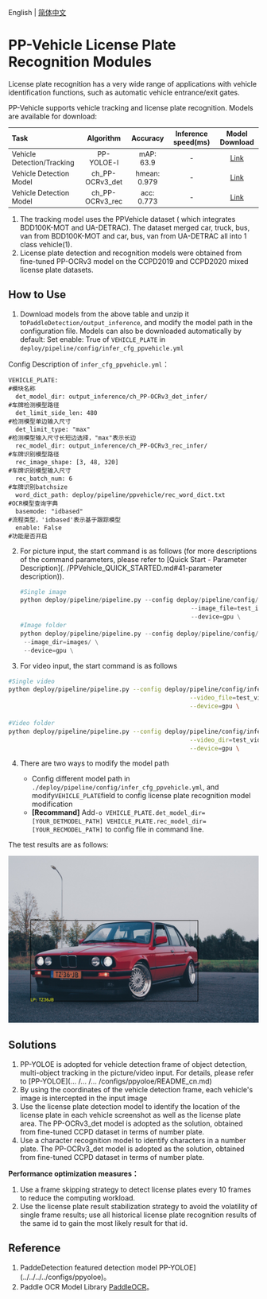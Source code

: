 English | [简体中文](ppvehicle_plate.md)

# PP-Vehicle License Plate Recognition Modules

License plate recognition has a very wide range of applications with vehicle identification functions, such as automatic vehicle entrance/exit gates.

PP-Vehicle supports vehicle tracking and license plate recognition. Models are available for download:

| Task                       | Algorithm       | Accuracy     | Inference speed(ms) | Model Download                                                                             |
|:-------------------------- |:---------------:|:------------:|:-------------------:|:------------------------------------------------------------------------------------------:|
| Vehicle Detection/Tracking | PP-YOLOE-l      | mAP: 63.9    | -                   | [Link](https://bj.bcebos.com/v1/paddledet/models/pipeline/mot_ppyoloe_l_36e_ppvehicle.zip) |
| Vehicle Detection Model    | ch_PP-OCRv3_det | hmean: 0.979 | -                   | [Link](https://bj.bcebos.com/v1/paddledet/models/pipeline/ch_PP-OCRv3_det_infer.tar.gz)    |
| Vehicle Detection Model    | ch_PP-OCRv3_rec | acc: 0.773   | -                   | [Link](https://bj.bcebos.com/v1/paddledet/models/pipeline/ch_PP-OCRv3_rec_infer.tar.gz)    |

1. The tracking model uses the PPVehicle dataset ( which integrates BDD100K-MOT and UA-DETRAC). The dataset merged car, truck, bus, van from BDD100K-MOT and car, bus, van from UA-DETRAC all into 1 class vehicle(1).
2. License plate detection and recognition models were obtained from fine-tuned PP-OCRv3 model on the CCPD2019 and CCPD2020 mixed license plate datasets.

## How to Use

1. Download models from the above table and unzip it to```PaddleDetection/output_inference```, and modify the model path in the configuration file. Models can also be downloaded automatically by default: Set  enable: True of `VEHICLE_PLATE` in `deploy/pipeline/config/infer_cfg_ppvehicle.yml`

Config Description of `infer_cfg_ppvehicle.yml`：

```
VEHICLE_PLATE:                                                            #模块名称
  det_model_dir: output_inference/ch_PP-OCRv3_det_infer/                  #车牌检测模型路径
  det_limit_side_len: 480                                                 #检测模型单边输入尺寸
  det_limit_type: "max"                                                   #检测模型输入尺寸长短边选择，"max"表示长边
  rec_model_dir: output_inference/ch_PP-OCRv3_rec_infer/                  #车牌识别模型路径
  rec_image_shape: [3, 48, 320]                                           #车牌识别模型输入尺寸
  rec_batch_num: 6                                                        #车牌识别batchsize
  word_dict_path: deploy/pipeline/ppvehicle/rec_word_dict.txt             #OCR模型查询字典
  basemode: "idbased"                                                     #流程类型，'idbased'表示基于跟踪模型
  enable: False                                                           #功能是否开启
```

2. For picture input, the start command is as follows (for more descriptions of the command parameters, please refer to [Quick Start - Parameter Description](. /PPVehicle_QUICK_STARTED.md#41-parameter description)).

   ```python
   #Single image
   python deploy/pipeline/pipeline.py --config deploy/pipeline/config/infer_cfg_ppvehicle.yml \
                                                   --image_file=test_image.jpg \
                                                   --device=gpu \
   #Image folder
   python deploy/pipeline/pipeline.py --config deploy/pipeline/config/infer_cfg_ppvehicle.yml \
    --image_dir=images/ \
    --device=gpu \
   ```

3. For video input, the start command is as follows

```bash
#Single video
python deploy/pipeline/pipeline.py --config deploy/pipeline/config/infer_cfg_ppvehicle.yml \
                                                   --video_file=test_video.mp4 \
                                                   --device=gpu \

#Video folder
python deploy/pipeline/pipeline.py --config deploy/pipeline/config/infer_cfg_ppvehicle.yml \
                                                   --video_dir=test_videos/ \
                                                   --device=gpu \
```

4. There are two ways to modify the model path

   - Config different model path in ```./deploy/pipeline/config/infer_cfg_ppvehicle.yml```, and modify`VEHICLE_PLATE`field to config license plate recognition model modification
   - **[Recommand]** Add`-o VEHICLE_PLATE.det_model_dir=[YOUR_DETMODEL_PATH] VEHICLE_PLATE.rec_model_dir=[YOUR_RECMODEL_PATH]` to config file in command line.

The test results are as follows:

<div width="1000" align="center">
  <img src="../images/ppvehicleplate.jpg"/>
</div>

## Solutions

1. PP-YOLOE is adopted for vehicle detection frame of object detection, multi-object tracking in the picture/video input. For details, please refer to [PP-YOLOE](... /... /... /configs/ppyoloe/README_cn.md)
2. By using the coordinates of the vehicle detection frame, each vehicle's image is intercepted in the input image
3. Use the license plate detection model to identify the location of the license plate in each vehicle screenshot as well as the license plate area. The PP-OCRv3_det model is adopted as the solution, obtained from fine-tuned CCPD dataset in terms of number plate.
4. Use a character recognition model to identify characters in a number plate. The PP-OCRv3_det model is adopted as the solution, obtained from fine-tuned CCPD dataset in terms of number plate.

**Performance optimization measures：**

1. Use a frame skipping strategy to detect license plates every 10 frames to reduce the computing workload.
2. Use the license plate result stabilization strategy to avoid the volatility of single frame results; use all historical license plate recognition results of the same id to gain the most likely result for that id.

## Reference

1. PaddeDetection featured detection model PP-YOLOE](../../../../configs/ppyoloe)。
2. Paddle OCR Model Library [PaddleOCR](https://github.com/PaddlePaddle/PaddleOCR)。
